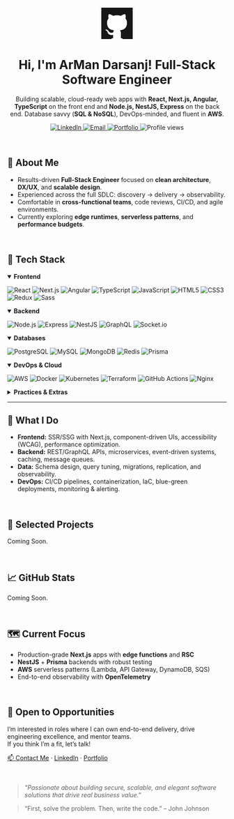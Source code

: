 <p align="center">
  <a href="https://github.com/ds-index">
    <img src="https://raw.githubusercontent.com/edent/SuperTinyIcons/master/images/svg/github.svg" alt="Logo" height="72">
  </a>
</p>

<h1 align="center">Hi, I'm ArMan Darsanj! Full-Stack Software Engineer</h1>

<p align="center">
  Building scalable, cloud-ready web apps with <b>React, Next.js, Angular, TypeScript</b> on the front end and
  <b>Node.js, NestJS, Express</b> on the back end. Database savvy (<b>SQL & NoSQL</b>), DevOps-minded, and fluent in <b>AWS</b>.
</p>

<p align="center">
  <a href= "https://www.linkedin.com/in/arman-ds-b3b967291" >
    <img src="https://img.shields.io/badge/LinkedIn-0A66C2?style=flat&logo=linkedin&logoColor=white" alt="LinkedIn">
  </a>
  <a href="mailto:Ds.limited.ar@gmail.com">
    <img src="https://img.shields.io/badge/Email-Contact-informational?style=flat&logo=gmail&logoColor=white" alt="Email">
  </a>
  <a href="https://YOUR_PORTFOLIO_URL">
    <img src="https://img.shields.io/badge/Portfolio-Visit-6C63FF?style=flat&logo=vercel&logoColor=white" alt="Portfolio">
  </a>
  <img src="https://github.com/ds-index" alt="Profile views">
</p>

<br/>

## 🚀 About Me
- Results-driven **Full-Stack Engineer** focused on **clean architecture**, **DX/UX**, and **scalable design**.  
- Experienced across the full SDLC: discovery → delivery → observability.  
- Comfortable in **cross-functional teams**, code reviews, CI/CD, and agile environments.  
- Currently exploring **edge runtimes**, **serverless patterns**, and **performance budgets**.

<br/>

## 🧰 Tech Stack

<!-- FRONTEND -->
<details open>
  <summary><b>Frontend</b></summary>
  <p>
    <img src="https://cdn.jsdelivr.net/gh/devicons/devicon/icons/react/react-original.svg" height="28" alt="React"/>
    <img src="https://cdn.jsdelivr.net/gh/devicons/devicon/icons/nextjs/nextjs-original.svg" height="28" alt="Next.js"/>
    <img src="https://cdn.jsdelivr.net/gh/devicons/devicon/icons/angularjs/angularjs-original.svg" height="28" alt="Angular"/>
    <img src="https://cdn.jsdelivr.net/gh/devicons/devicon/icons/typescript/typescript-original.svg" height="28" alt="TypeScript"/>
    <img src="https://cdn.jsdelivr.net/gh/devicons/devicon/icons/javascript/javascript-original.svg" height="28" alt="JavaScript"/>
    <img src="https://cdn.jsdelivr.net/gh/devicons/devicon/icons/html5/html5-original.svg" height="28" alt="HTML5"/>
    <img src="https://cdn.jsdelivr.net/gh/devicons/devicon/icons/css3/css3-original.svg" height="28" alt="CSS3"/>
    <img src="https://cdn.jsdelivr.net/gh/devicons/devicon/icons/redux/redux-original.svg" height="28" alt="Redux"/>
    <img src="https://cdn.jsdelivr.net/gh/devicons/devicon/icons/sass/sass-original.svg" height="28" alt="Sass"/>
  </p>
</details>

<!-- BACKEND -->
<details open>
  <summary><b>Backend</b></summary>
  <p>
    <img src="https://cdn.jsdelivr.net/gh/devicons/devicon/icons/nodejs/nodejs-original.svg" height="28" alt="Node.js"/>
    <img src="https://cdn.jsdelivr.net/gh/devicons/devicon/icons/express/express-original.svg" height="28" alt="Express"/>
    <img src="https://cdn.jsdelivr.net/gh/devicons/devicon/icons/nestjs/nestjs-plain.svg" height="28" alt="NestJS"/>
    <img src="https://cdn.jsdelivr.net/gh/devicons/devicon/icons/graphql/graphql-plain.svg" height="28" alt="GraphQL"/>
    <img src="https://cdn.jsdelivr.net/gh/devicons/devicon/icons/socketio/socketio-original.svg" height="28" alt="Socket.io"/>
  </p>
</details>


<details open>
  <summary><b>Databases</b></summary>
  <p>
    <img src="https://cdn.jsdelivr.net/gh/devicons/devicon/icons/postgresql/postgresql-original.svg" height="28" alt="PostgreSQL"/>
    <img src="https://cdn.jsdelivr.net/gh/devicons/devicon/icons/mysql/mysql-original.svg" height="28" alt="MySQL"/>
    <img src="https://cdn.jsdelivr.net/gh/devicons/devicon/icons/mongodb/mongodb-original.svg" height="28" alt="MongoDB"/>
    <img src="https://cdn.jsdelivr.net/gh/devicons/devicon/icons/redis/redis-original.svg" height="28" alt="Redis"/>
    <img src="https://cdn.jsdelivr.net/gh/devicons/devicon/icons/prisma/prisma-original.svg" height="28" alt="Prisma"/>
  </p>
</details>

<!-- DEVOPS -->
<details open>
  <summary><b>DevOps & Cloud</b></summary>
  <p>
    <img src="https://cdn.jsdelivr.net/gh/devicons/devicon/icons/amazonwebservices/amazonwebservices-original.svg" height="28" alt="AWS"/>
    <img src="https://cdn.jsdelivr.net/gh/devicons/devicon/icons/docker/docker-original.svg" height="28" alt="Docker"/>
    <img src="https://cdn.jsdelivr.net/gh/devicons/devicon/icons/kubernetes/kubernetes-plain.svg" height="28" alt="Kubernetes"/>
    <img src="https://cdn.jsdelivr.net/gh/devicons/devicon/icons/terraform/terraform-original.svg" height="28" alt="Terraform"/>
    <img src="https://cdn.jsdelivr.net/gh/devicons/devicon/icons/githubactions/githubactions-original.svg" height="28" alt="GitHub Actions"/>
    <img src="https://cdn.jsdelivr.net/gh/devicons/devicon/icons/nginx/nginx-original.svg" height="28" alt="Nginx"/>
  </p>
</details>

<!-- PRACTICES -->
<details>
  <summary><b>Practices & Extras</b></summary>
  <p>
    <img src="https://img.shields.io/badge/Clean%20Architecture-Strategy-blue?style=flat" alt="Clean Architecture"/>
    <img src="https://img.shields.io/badge/TDD-Yes-success?style=flat" alt="TDD"/>
    <img src="https://img.shields.io/badge/CI%2FCD-Automated-informational?style=flat" alt="CI/CD"/>
    <img src="https://img.shields.io/badge/Performance-Budgets-lightgrey?style=flat" alt="Performance"/>
    <img src="https://img.shields.io/badge/Security-OWASP%20Mindful-orange?style=flat" alt="Security"/>
  </p>
</details>

---

## 🔎 What I Do
- **Frontend:** SSR/SSG with Next.js, component-driven UIs, accessibility (WCAG), performance optimization.  
- **Backend:** REST/GraphQL APIs, microservices, event-driven systems, caching, message queues.  
- **Data:** Schema design, query tuning, migrations, replication, and observability.  
- **DevOps:** CI/CD pipelines, containerization, IaC, blue-green deployments, monitoring & alerting.

<br/>

## 🧩 Selected Projects
<p>Coming Soon.</p>
<br/>

## 📈 GitHub Stats
<p>Coming Soon.</p>
<br/>

## 🗺️ Current Focus
- Production-grade **Next.js** apps with **edge functions** and **RSC**  
- **NestJS** + **Prisma** backends with robust testing  
- **AWS** serverless patterns (Lambda, API Gateway, DynamoDB, SQS)  
- End-to-end observability with **OpenTelemetry**

<br/>

## 🤝 Open to Opportunities
I’m interested in roles where I can own end-to-end delivery, drive engineering excellence, and mentor teams.  
If you think I’m a fit, let’s talk!

<p>
  <a href="mailto:ds.limited.ar@gmail.com">📫 Contact Me</a> ·
  <a href="https://www.linkedin.com/in/arman-ds-b3b967291">LinkedIn</a> ·
  <a href="https://YOUR_PORTFOLIO_URL">Portfolio</a>
</p>
<br/>

> *"Passionate about building secure, scalable, and elegant software solutions that drive real business value."*


> “First, solve the problem. Then, write the code.” – John Johnson

